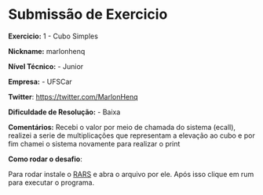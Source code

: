 # Submissão de Exercicio

**Exercicio:** 1 - Cubo Simples

**Nickname:** marlonhenq

**Nível Técnico:** - Junior

**Empresa:** - UFSCar

**Twitter**: https://twitter.com/MarlonHenq

**Dificuldade de Resolução:** - Baixa

**Comentários:** Recebi o valor por meio de chamada do sistema (ecall), realizei a serie de multiplicações que representam a elevação ao cubo e por fim chamei o sistema novamente para realizar o print

**Como rodar o desafio**:

Para rodar instale o [RARS](https://github.com/TheThirdOne/rars) e abra o arquivo por ele.
Após isso clique em rum para executar o programa. 